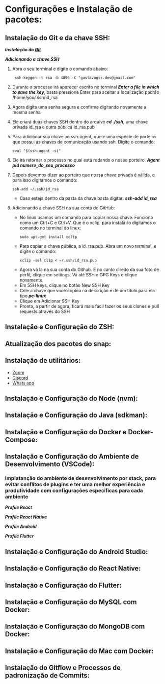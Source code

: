 # Configurações e Instalação de pacotes: 

## Instalação do Git e da chave SSH:

***Instalação do [Git](https://git-scm.com/)***

***Adicionando a chave SSH***
1. Abra o seu terminal e digite o comando abaixo:
   ```
    ssh-keygen -t rsa -b 4096 -C "gustavogss.dev@gmail.com"
   ```
2. Durante o processo irá aparecer escrito no terminal ***Enter a file in which to save the key***, basta pressione Enter para aceitar a localização padrão /home/you/.ssh/id_rsa   
3. Agora digite uma senha segura e confirme digitando novamente a mesma senha   
4. Ele criará duas chaves SSH dentro do arquivo ***cd ./ssh***, uma chave privada id_rsa e outra pública id_rsa.pub
5. Para adicionar sua chave ao ssh-agent, que é uma espécie de porteiro que possui as chaves de comunicação usando ssh. Digite o comando:
   ```
   eval "$(ssh-agent -s)"
   ```
 6. Ele irá retornar o processo no qual está rodando o nosso porteiro. ***Agent pid numero_do_seu_processo***
 7. Depois devemos dizer ao porteiro que nossa chave privada é válida, e para isso digitamos o comando:
    ```
    ssh-add ~/.ssh/id_rsa
    ```
    - Caso esteja dentro da pasta da chave basta digitar: ***ssh-add id_rsa***
      
 8. Adicionando a chave SSH na sua conta do GitHub:
    - No linux usamos um comando para copiar nossa chave. Funciona como um Ctrl+C e Ctrl+V. Que é o xclip, para instalá-lo digitamos o comando no terminal do linux:
      ```
      sudo apt-get install xclip
      ```
    - Para copiar a chave pública, a id_rsa.pub. Abra um novo terminal, e digite o comando:
      ```
      xclip -sel clip < ~/.ssh/id_rsa.pub
      ```
    - Agora vá la na sua conta do Github. E no canto direito da sua foto de perfil, clique em settings. Vá até SSH e GPG Keys e clique novamente.
    - Em SSH keys, clique no botão New SSH Key
    - Cole a chave que você copiou na descrição e dê um titulo para ela tipo ***pc-linux***
    - Clique em Adicionar SSH Key
    - Pronto, a partir de agora, ficará mais fácil fazer os seus clones e pull requests através do SSH
   
   ## Instalação e Configuração do ZSH:

   ## Atualização dos pacotes do snap:

   ## Instalação de utilitários:
   - [Zoom](#)
   - [Discord](#)
   - [Whats app](#)
      
   ## Instalação e Configuração do Node (nvm): 

   ## Instalação e Configuração do Java (sdkman):

   ## Instalação e Configuração do Docker e Docker-Compose:

   ## Instalação e Configuração do Ambiente de Desenvolvimento (VSCode):

   ### Implatanção do ambiente de desenvolvimento por stack, para evitar conflitos de plugins e ter uma melhor experiência e produtividade com configurações especificas para cada ambiente 
 
   ***Profile React***

   ***Profile React Native***

   ***Profile Android***

   ***Profile Flutter***

   ## Instalação e Configuração do Android Studio:

   ## Instalação e Configuração do React Native:

   ## Instalação e Configuração do Flutter:

   ## Instalação e Configuração do MySQL com Docker:

   ## Instalação e Configuração do MongoDB com Docker:

   ## Instalação e Configuração do Mac com Docker:

   ## Instalação do Gitflow e Processos de padronização de Commits:

   
   
 
